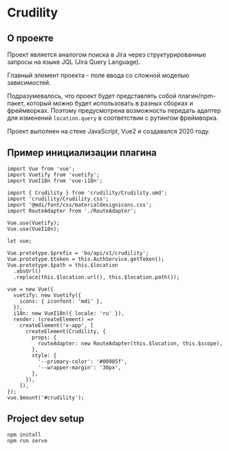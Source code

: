 # Crudility

## О проекте

Проект является аналогом поиска в Jira через структурированные запросы на языке JQL (Jira Query Language).

Главный элемент проекта - поле ввода со сложной моделью зависимостей.

Подразумевалось, что проект будет представлять собой плагин/npm-пакет, который можно будет использовать в разных сборках и фреймворках. Поэтому предусмотрена возможность передать адаптер для изменений `location.query` в соответствии с рутингом фреймворка.

Проект выполнен на стеке JavaScript, Vue2 и создавался 2020 году.

## Пример инициализации плагина

```
import Vue from 'vue';
import Vuetify from 'vuetify';
import VueI18n from 'vue-i18n';

import { Crudility } from 'crudility/Crudility.umd';
import 'crudility/Crudility.css';
import '@mdi/font/css/materialdesignicons.css';
import RouteAdapter from './RouteAdapter';

Vue.use(Vuetify);
Vue.use(VueI18n);

let vue;

Vue.prototype.$prefix = 'bo/api/v1/crudility';
Vue.prototype.$token = this.AuthService.getToken();
Vue.prototype.$path = this.$location
  .absUrl()
  .replace(this.$location.url(), this.$location.path());

vue = new Vue({
  vuetify: new Vuetify({
    icons: { iconfont: 'mdi' },
  }),
  i18n: new VueI18n({ locale: 'ru' }),
  render: (createElement) =>
    createElement('v-app', [
      createElement(Crudility, {
        props: {
          routeAdapter: new RouteAdapter(this.$location, this.$scope),
        },
        style: {
          '--primary-color': '#00985f',
          '--wrapper-margin': '30px',
        },
      }),
    ]),
});
vue.$mount('#crudility');
```

## Project dev setup

```
npm install
npm run serve
```
